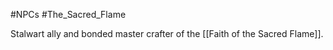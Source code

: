#NPCs #The_Sacred_Flame 

Stalwart ally and bonded master crafter of the [[Faith of the Sacred Flame]].